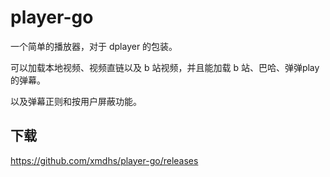 # player-go
一个简单的播放器，对于 dplayer 的包装。

可以加载本地视频、视频直链以及 b 站视频，并且能加载 b 站、巴哈、弹弹play 的弹幕。

以及弹幕正则和按用户屏蔽功能。

## 下载
https://github.com/xmdhs/player-go/releases
